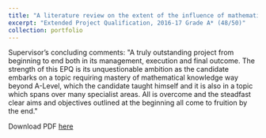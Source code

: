 ```yaml
---
title: "A literature review on the extent of the influence of mathematical ideas on the natural world"
excerpt: "Extended Project Qualification, 2016-17 Grade A* (48/50)"
collection: portfolio
---
```

Supervisor’s concluding comments: "A truly outstanding project from beginning to end both in its management, execution and final outcome. The strength of this EPQ is its unquestionable ambition as the candidate embarks on a topic requiring mastery of mathematical knowledge way beyond A-Level, which the candidate taught himself and it is also in a topic which spans over many specialist areas. All is overcome and the steadfast clear aims and objectives outlined at the beginning all come to fruition by the end."

Download PDF [here](http://vedang-joshi.github.io/files/epq.pdf)
